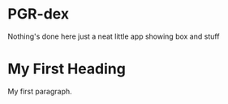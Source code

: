# PGR-dex
Nothing's done here
just a neat little app showing box and stuff

<!DOCTYPE html>
<html>
<head>
<title>Page Title</title>
</head>
<body>

<h1>My First Heading</h1>
<p>My first paragraph.</p>
<style>
div {
  background-image: url('backdrop/backdrop1.png');
}
</style>
</body>
</html>
